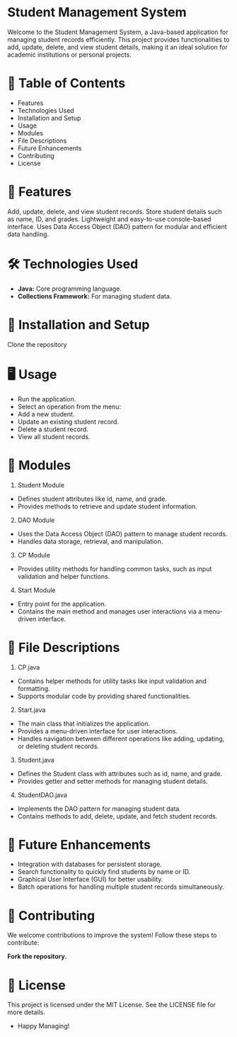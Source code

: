 # Student Management System
Welcome to the Student Management System, a Java-based application for managing student records efficiently. This project provides functionalities to add, update, delete, and view student details, making it an ideal solution for academic institutions or personal projects.

# 📜 Table of Contents
- Features
- Technologies Used
- Installation and Setup
- Usage
- Modules
- File Descriptions
- Future Enhancements
- Contributing
- License
  
# 🌟 Features
Add, update, delete, and view student records.
Store student details such as name, ID, and grades.
Lightweight and easy-to-use console-based interface.
Uses Data Access Object (DAO) pattern for modular and efficient data handling.
# 🛠 Technologies Used
- **Java:** Core programming language.
- **Collections Framework:** For managing student data.
# 🚀 Installation and Setup
Clone the repository

# 🖥 Usage
- Run the application.
- Select an operation from the menu:
- Add a new student.
- Update an existing student record.
- Delete a student record.
- View all student records.
# 📂 Modules
1. Student Module
  - Defines student attributes like id, name, and grade.
  - Provides methods to retrieve and update student information.
2. DAO Module
  - Uses the Data Access Object (DAO) pattern to manage student records.
  - Handles data storage, retrieval, and manipulation.
3. CP Module
  - Provides utility methods for handling common tasks, such as input validation and helper functions.
4. Start Module
  - Entry point for the application.
  - Contains the main method and manages user interactions via a menu-driven interface.
# 📄 File Descriptions
1. CP.java
  - Contains helper methods for utility tasks like input validation and formatting.
  - Supports modular code by providing shared functionalities.
2. Start.java
  - The main class that initializes the application.
  - Provides a menu-driven interface for user interactions.
  - Handles navigation between different operations like adding, updating, or deleting student records.
3. Student.java
  - Defines the Student class with attributes such as id, name, and grade.
  - Provides getter and setter methods for managing student details.
4. StudentDAO.java
  - Implements the DAO pattern for managing student data.
  - Contains methods to add, delete, update, and fetch student records.
# 🔮 Future Enhancements
  - Integration with databases for persistent storage.
  - Search functionality to quickly find students by name or ID.
  - Graphical User Interface (GUI) for better usability.
  - Batch operations for handling multiple student records simultaneously.
# 🤝 Contributing
We welcome contributions to improve the system! Follow these steps to contribute:

**Fork the repository.**
 
# 📜 License
This project is licensed under the MIT License. See the LICENSE file for more details.

- Happy Managing!


